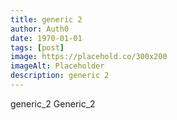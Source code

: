 ```yaml
---
title: generic 2
author: Auth0
date: 1970-01-01
tags: [post]
image: https://placehold.co/300x200
imageAlt: Placeholder
description: generic 2
---
```


generic_2 Generic_2